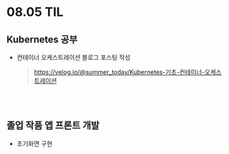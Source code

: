 <h1> 08.05 TIL </h1>

## Kubernetes 공부

  - 컨테이너 오케스트레이션 블로그 포스팅 작성
     > https://velog.io/@summer_today/Kubernetes-기초-컨테이너-오케스트레이션
     
     <br></br> 

## 졸업 작품 앱 프론트 개발 

- 초기화면 구현 
